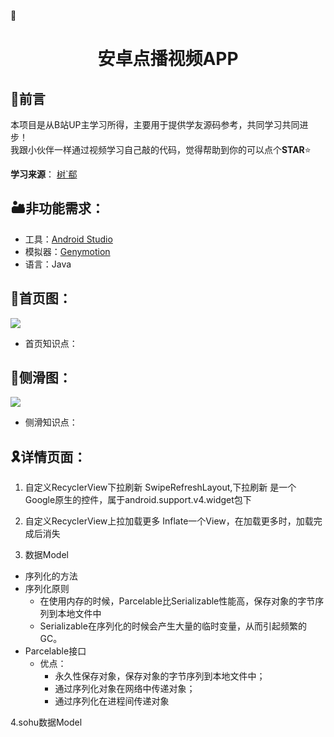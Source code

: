  :iphone:<h1 align="center">安卓点播视频APP</h1>

## :penguin:前言
本项目是从B站UP主学习所得，主要用于提供学友源码参考，共同学习共同进步！  
我跟小伙伴一样通过视频学习自己敲的代码，觉得帮助到你的可以点个**STAR**:star:

**学习来源**：
[树`郗](https://www.bilibili.com/video/BV1Hb411T742?t=6854&p=4)

## :desert:非功能需求：
+ 工具：[Android Studio](https://developer.android.google.cn/studio/)
+ 模拟器：[Genymotion](http://download.canadiancontent.net/Genymotion.html)
+ 语言：Java
##  :card_index:首页图：
<img align="center" src="https://picturestr.oss-cn-shanghai.aliyuncs.com/img/20200421100213.png"/><br>

+ 首页知识点：


## :canoe:侧滑图：
<img align="center" src="https://picturestr.oss-cn-shanghai.aliyuncs.com/img/20200421094535.png"/>

+ 侧滑知识点：

## :reminder_ribbon:详情页面：

1. 自定义RecyclerView下拉刷新
  SwipeRefreshLayout,下拉刷新
  是一个Google原生的控件，属于android.support.v4.widget包下
2. 自定义RecyclerView上拉加载更多
  Inflate一个View，在加载更多时，加载完成后消失

3. 数据Model
+ 序列化的方法
+ 序列化原则
  + 在使用内存的时候，Parcelable比Serializable性能高，保存对象的字节序列到本地文件中
  + Serializable在序列化的时候会产生大量的临时变量，从而引起频繁的GC。
+ Parcelable接口
  + 优点：
    + 永久性保存对象，保存对象的字节序列到本地文件中；
    + 通过序列化对象在网络中传递对象；
    + 通过序列化在进程间传递对象

4.sohu数据Model

